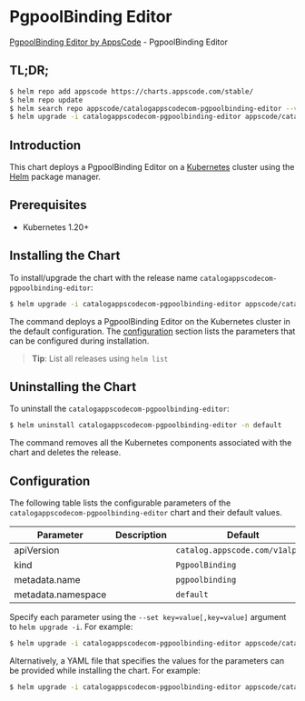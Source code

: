 # PgpoolBinding Editor

[PgpoolBinding Editor by AppsCode](https://appscode.com) - PgpoolBinding Editor

## TL;DR;

```bash
$ helm repo add appscode https://charts.appscode.com/stable/
$ helm repo update
$ helm search repo appscode/catalogappscodecom-pgpoolbinding-editor --version=v0.16.0
$ helm upgrade -i catalogappscodecom-pgpoolbinding-editor appscode/catalogappscodecom-pgpoolbinding-editor -n default --create-namespace --version=v0.16.0
```

## Introduction

This chart deploys a PgpoolBinding Editor on a [Kubernetes](http://kubernetes.io) cluster using the [Helm](https://helm.sh) package manager.

## Prerequisites

- Kubernetes 1.20+

## Installing the Chart

To install/upgrade the chart with the release name `catalogappscodecom-pgpoolbinding-editor`:

```bash
$ helm upgrade -i catalogappscodecom-pgpoolbinding-editor appscode/catalogappscodecom-pgpoolbinding-editor -n default --create-namespace --version=v0.16.0
```

The command deploys a PgpoolBinding Editor on the Kubernetes cluster in the default configuration. The [configuration](#configuration) section lists the parameters that can be configured during installation.

> **Tip**: List all releases using `helm list`

## Uninstalling the Chart

To uninstall the `catalogappscodecom-pgpoolbinding-editor`:

```bash
$ helm uninstall catalogappscodecom-pgpoolbinding-editor -n default
```

The command removes all the Kubernetes components associated with the chart and deletes the release.

## Configuration

The following table lists the configurable parameters of the `catalogappscodecom-pgpoolbinding-editor` chart and their default values.

|     Parameter      | Description |                  Default                   |
|--------------------|-------------|--------------------------------------------|
| apiVersion         |             | <code>catalog.appscode.com/v1alpha1</code> |
| kind               |             | <code>PgpoolBinding</code>                 |
| metadata.name      |             | <code>pgpoolbinding</code>                 |
| metadata.namespace |             | <code>default</code>                       |


Specify each parameter using the `--set key=value[,key=value]` argument to `helm upgrade -i`. For example:

```bash
$ helm upgrade -i catalogappscodecom-pgpoolbinding-editor appscode/catalogappscodecom-pgpoolbinding-editor -n default --create-namespace --version=v0.16.0 --set apiVersion=catalog.appscode.com/v1alpha1
```

Alternatively, a YAML file that specifies the values for the parameters can be provided while
installing the chart. For example:

```bash
$ helm upgrade -i catalogappscodecom-pgpoolbinding-editor appscode/catalogappscodecom-pgpoolbinding-editor -n default --create-namespace --version=v0.16.0 --values values.yaml
```
